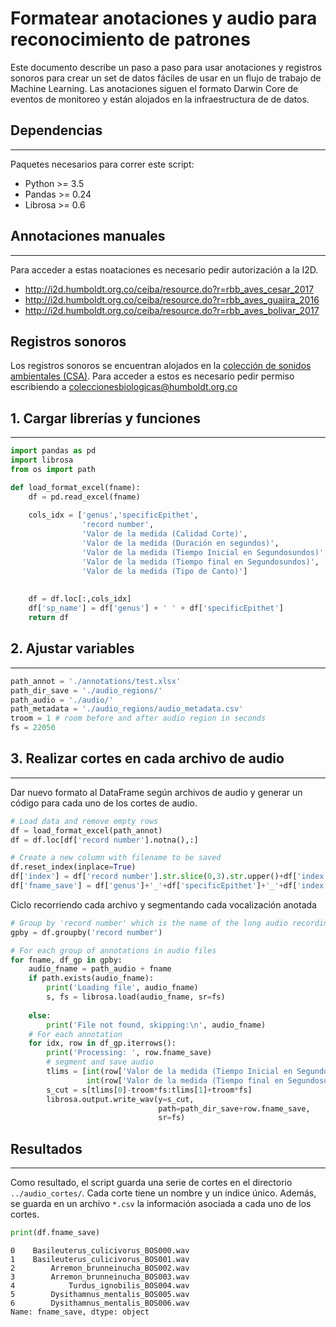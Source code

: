 # Formatear anotaciones y audio para reconocimiento de patrones

Este documento describe un paso a paso para usar anotaciones y registros sonoros para crear un set de datos fáciles de usar en un flujo de trabajo de Machine Learning. Las anotaciones siguen el formato Darwin Core de eventos de monitoreo y están alojados en la infraestructura de de datos.

## Dependencias
----

Paquetes necesarios para correr este script:
- Python >= 3.5
- Pandas >= 0.24
- Librosa >= 0.6

## Annotaciones manuales
----

Para acceder a estas noataciones es necesario pedir autorización a la I2D.
- http://i2d.humboldt.org.co/ceiba/resource.do?r=rbb_aves_cesar_2017
- http://i2d.humboldt.org.co/ceiba/resource.do?r=rbb_aves_guajira_2016
- http://i2d.humboldt.org.co/ceiba/resource.do?r=rbb_aves_bolivar_2017

## Registros sonoros
Los registros sonoros se encuentran alojados en la [colección de sonidos ambientales (CSA)](http://www.humboldt.org.co/es/noticias/actualidad/item/152-coleccion-de-sonidos-ambientales). Para acceder a estos es necesario pedir permiso escribiendo a coleccionesbiologicas@humboldt.org.co


## 1. Cargar librerías y funciones
----


```python
import pandas as pd
import librosa
from os import path

def load_format_excel(fname):
    df = pd.read_excel(fname)
    
    cols_idx = ['genus','specificEpithet',
                'record number',
                'Valor de la medida (Calidad Corte)',
                'Valor de la medida (Duración en segundos)',
                'Valor de la medida (Tiempo Inicial en Segundosundos)',
                'Valor de la medida (Tiempo final en Segundosundos)',
                'Valor de la medida (Tipo de Canto)']
    
    
    df = df.loc[:,cols_idx]
    df['sp_name'] = df['genus'] + ' ' + df['specificEpithet']
    return df
```

## 2. Ajustar variables
----


```python
path_annot = './annotations/test.xlsx'
path_dir_save = './audio_regions/'
path_audio = './audio/'
path_metadata = './audio_regions/audio_metadata.csv'
troom = 1 # room before and after audio region in seconds
fs = 22050
```

## 3. Realizar cortes en cada archivo de audio
----

Dar nuevo formato al DataFrame según archivos de audio y generar un código para cada uno de los cortes de audio.


```python
# Load data and remove empty rows
df = load_format_excel(path_annot)
df = df.loc[df['record number'].notna(),:]

# Create a new column with filename to be saved
df.reset_index(inplace=True)
df['index'] = df['record number'].str.slice(0,3).str.upper()+df['index'].apply(lambda x: str(x).zfill(3))
df['fname_save'] = df['genus']+'_'+df['specificEpithet']+'_'+df['index']+'.wav'
```

Ciclo recorriendo cada archivo y segmentando cada vocalización anotada


```python
# Group by 'record number' which is the name of the long audio recording
gpby = df.groupby('record number')

# For each group of annotations in audio files
for fname, df_gp in gpby:
    audio_fname = path_audio + fname
    if path.exists(audio_fname):
        print('Loading file', audio_fname)
        s, fs = librosa.load(audio_fname, sr=fs)
        
    else:
        print('File not found, skipping:\n', audio_fname)
    # For each annotation
    for idx, row in df_gp.iterrows():
        print('Processing: ', row.fname_save)
        # segment and save audio
        tlims = [int(row['Valor de la medida (Tiempo Inicial en Segundosundos)']*fs), 
                 int(row['Valor de la medida (Tiempo final en Segundosundos)']*fs)]
        s_cut = s[tlims[0]-troom*fs:tlims[1]+troom*fs]
        librosa.output.write_wav(y=s_cut,
                                 path=path_dir_save+row.fname_save,
                                 sr=fs)
```

## Resultados
----

Como resultado, el script guarda una serie de cortes en el directorio `../audio_cortes/`. Cada corte tiene un nombre y un indice único. Además, se guarda en un archivo `*.csv` la información asociada a cada uno de los cortes.


```python
print(df.fname_save)
```

    0    Basileuterus_culicivorus_BOS000.wav
    1    Basileuterus_culicivorus_BOS001.wav
    2        Arremon_brunneinucha_BOS002.wav
    3        Arremon_brunneinucha_BOS003.wav
    4            Turdus_ignobilis_BOS004.wav
    5        Dysithamnus_mentalis_BOS005.wav
    6        Dysithamnus_mentalis_BOS006.wav
    Name: fname_save, dtype: object

